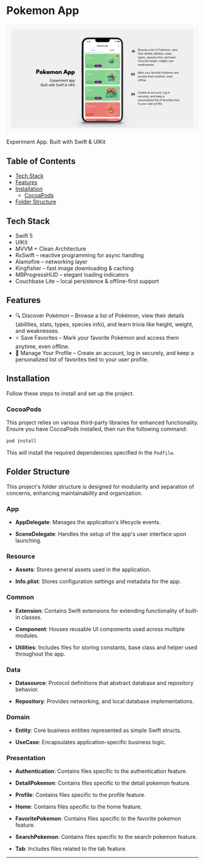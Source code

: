 # Pokemon App
![PokemonApp](https://github.com/19193-IbrohimHusain/PokemonApp/blob/main/Application%20Screen.png)

Experiment App. Built with Swift & UIKit

## Table of Contents
- [Tech Stack](#tech-stack)
- [Features](#features)
- [Installation](#installation)
  - [CocoaPods](#cocoapods)
- [Folder Structure](#folder-structure)

## Tech Stack

- Swift 5
- UIKit
- MVVM + Clean Architecture
- RxSwift – reactive programming for async handling
- Alamofire – networking layer
- Kingfisher – fast image downloading & caching
- MBProgressHUD – elegant loading indicators
- Couchbase Lite – local persistence & offline-first support

## Features

- 🔍 Discover Pokémon – Browse a list of Pokémon, view their details (abilities, stats, types, species info), and learn trivia like height, weight, and weaknesses.
- ⭐ Save Favorites – Mark your favorite Pokémon and access them anytime, even offline.
- 👤 Manage Your Profile – Create an account, log in securely, and keep a personalized list of favorites tied to your user profile.

## Installation

Follow these steps to install and set up the project.

### CocoaPods

This project relies on various third-party libraries for enhanced functionality. Ensure you have CocoaPods installed, then run the following command:

```bash
pod install
```

This will install the required dependencies specified in the `Podfile`.

## Folder Structure

This project's folder structure is designed for modularity and separation of concerns, enhancing maintainability and organization.

### App

- **AppDelegate**: Manages the application's lifecycle events.
  
- **SceneDelegate**: Handles the setup of the app's user interface upon launching.

### Resource

- **Assets**: Stores general assets used in the application.

- **Info.plist**: Stores configuration settings and metadata for the app.

### Common

- **Extension**: Contains Swift extensions for extending functionality of built-in classes.

- **Component**: Houses reusable UI components used across multiple modules.

- **Utilities**: Includes files for storing constants, base class and helper used throughout the app.

### Data

- **Datasource**: Protocol definitions that abstract database and repository behavior.
  
- **Repository**: Provides networking, and local database implementations.

### Domain

- **Entity**: Core business entities represented as simple Swift structs.
  
- **UseCase**: Encapsulates application-specific business logic.

### Presentation

- **Authentication**: Contains files specific to the authentication feature.

- **DetailPokemon**: Contains files specific to the detail pokemon feature.

- **Profile**: Contains files specific to the profile feature.

- **Home**: Contains files specific to the home feature.

- **FavoritePokemon**: Contains files specific to the favorite pokemon feature.

- **SearchPokemon**: Contains files specific to the search pokemon feature.

- **Tab**: Includes files related to the tab feature.

---
